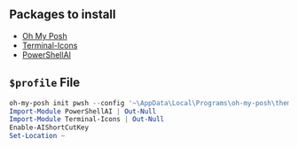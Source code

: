 ## Packages to install

- [Oh My Posh](https://ohmyposh.dev/)
- [Terminal-Icons](https://github.com/devblackops/Terminal-Icons)
- [PowerShellAI](https://github.com/dfinke/PowerShellAI)

## `$profile` File

```powershell
oh-my-posh init pwsh --config '~\AppData\Local\Programs\oh-my-posh\themes\marcduiker.omp.json' | Invoke-Expression
Import-Module PowerShellAI | Out-Null
Import-Module Terminal-Icons | Out-Null
Enable-AIShortCutKey
Set-Location ~
```